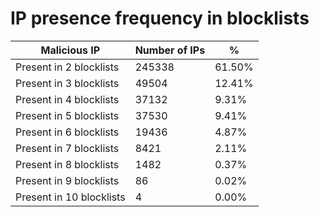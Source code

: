 # IP presence frequency in blocklists
| Malicious IP | Number of IPs | % |
|----|----|----|
| Present in 2 blocklists | 245338 | 61.50% |
| Present in 3 blocklists | 49504 | 12.41% |
| Present in 4 blocklists | 37132 | 9.31% |
| Present in 5 blocklists | 37530 | 9.41% |
| Present in 6 blocklists | 19436 | 4.87% |
| Present in 7 blocklists | 8421 | 2.11% |
| Present in 8 blocklists | 1482 | 0.37% |
| Present in 9 blocklists | 86 | 0.02% |
| Present in 10 blocklists | 4 | 0.00% |
